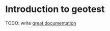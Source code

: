 # Introduction to geotest

TODO: write [great documentation](http://jacobian.org/writing/what-to-write/)
